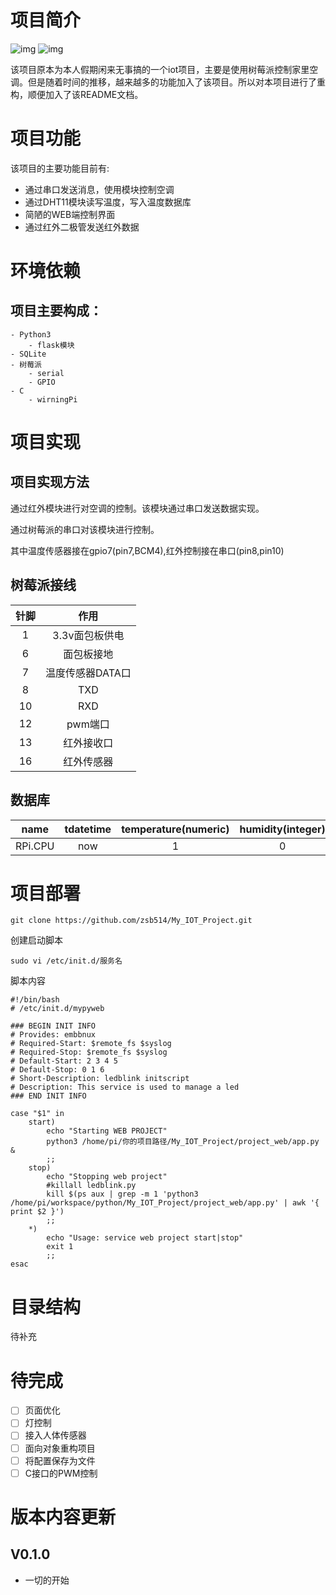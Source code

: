# 项目简介

![img](https://img.shields.io/badge/Language-Python-blue.svg) ![img](https://img.shields.io/badge/release-v0.1.0build-green.svg)

该项目原本为本人假期闲来无事搞的一个iot项目，主要是使用树莓派控制家里空调。但是随着时间的推移，越来越多的功能加入了该项目。所以对本项目进行了重构，顺便加入了该README文档。

# 项目功能

该项目的主要功能目前有:  
- 通过串口发送消息，使用模块控制空调
- 通过DHT11模块读写温度，写入温度数据库
- 简陋的WEB端控制界面
- 通过红外二极管发送红外数据

# 环境依赖

## 项目主要构成：
    - Python3
        - flask模块
    - SQLite
    - 树莓派
        - serial
        - GPIO
    - C
        - wirningPi

# 项目实现

## 项目实现方法

通过红外模块进行对空调的控制。该模块通过串口发送数据实现。

通过树莓派的串口对该模块进行控制。

其中温度传感器接在gpio7(pin7,BCM4),红外控制接在串口(pin8,pin10)

## 树莓派接线
|针脚|作用|
|:--:|:--:|
|1   |3.3v面包板供电|
|6   |面包板接地|
|7   |温度传感器DATA口|
|8   |TXD|
|10  |RXD|
|12  |pwm端口|
|13  |红外接收口|
|16  |红外传感器|

## 数据库
|name|tdatetime|temperature(numeric)|humidity(integer)|
|:--:|:--:|:--:|:--:|
|RPi.CPU|now|1|0|

# 项目部署

```shell
git clone https://github.com/zsb514/My_IOT_Project.git
```

创建启动脚本
```
sudo vi /etc/init.d/服务名
```

脚本内容
```shell
#!/bin/bash
# /etc/init.d/mypyweb

### BEGIN INIT INFO
# Provides: embbnux
# Required-Start: $remote_fs $syslog
# Required-Stop: $remote_fs $syslog
# Default-Start: 2 3 4 5
# Default-Stop: 0 1 6
# Short-Description: ledblink initscript
# Description: This service is used to manage a led
### END INIT INFO

case "$1" in
    start)
        echo "Starting WEB PROJECT"
        python3 /home/pi/你的项目路径/My_IOT_Project/project_web/app.py &
        ;;
    stop)
        echo "Stopping web project"
        #killall ledblink.py
        kill $(ps aux | grep -m 1 'python3 /home/pi/workspace/python/My_IOT_Project/project_web/app.py' | awk '{ print $2 }')
        ;;
    *)
        echo "Usage: service web project start|stop"
        exit 1
        ;;
esac
```

# 目录结构

待补充

# 待完成
- [ ] 页面优化
- [ ] 灯控制
- [ ] 接入人体传感器
- [ ] 面向对象重构项目
- [ ] 将配置保存为文件
- [ ] C接口的PWM控制

# 版本内容更新

## V0.1.0
- 一切的开始
